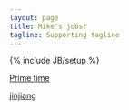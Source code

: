 ```yaml
---
layout: page
title: Mike's jobs!
tagline: Supporting tagline
---
```

{% include JB/setup %}

[Prime time](/primeTime)

[jinjiang](/jinjiang)
